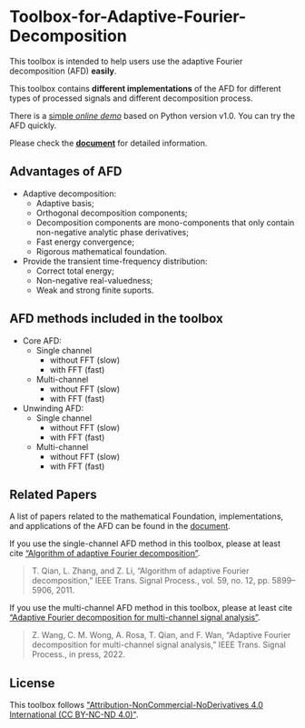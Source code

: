 # Toolbox-for-Adaptive-Fourier-Decomposition

This toolbox is intended to help users use the adaptive Fourier decomposition (AFD) **easily**. 

This toolbox contains **different implementations** of the AFD for different types of processed signals and different decomposition process.

There is a [simple *online demo*](http://zewang.site/AFD) based on Python version v1.0. You can try the AFD quickly.

Please check the [**document**](https://toolbox-for-adaptive-fourier-decomposition.readthedocs.io/) for detailed information. 

## Advantages of AFD

+ Adaptive decomposition:
  + Adaptive basis;
  + Orthogonal decomposition components;
  + Decomposition components are  mono-components that only contain non-negative analytic phase derivatives;
  + Fast energy convergence;
  + Rigorous mathematical foundation.
+ Provide the transient time-frequency distribution:
  + Correct total energy;
  + Non-negative real-valuedness;
  + Weak and strong finite suports.

## AFD methods included in the toolbox

+ Core AFD:
  + Single channel
    + without FFT (slow)
    + with FFT (fast)
  + Multi-channel
    + without FFT (slow)
    + with FFT (fast)
+ Unwinding AFD:
  + Single channel 
    + without FFT (slow)
    + with FFT (fast)
  + Multi-channel
    + without FFT (slow)
    + with FFT (fast)

## Related Papers

A list of papers related to the mathematical Foundation, implementations, and applications of the AFD can be found in the [document](https://toolbox-for-adaptive-fourier-decomposition.readthedocs.io/en/latest/IntroAFD.html).

If you use the single-channel AFD method in this toolbox, please at least cite [“Algorithm of adaptive Fourier decomposition”](http://ieeexplore.ieee.org/document/6021385/).

> T. Qian, L. Zhang, and Z. Li, “Algorithm of adaptive Fourier decomposition,” IEEE Trans. Signal Process., vol. 59, no. 12, pp. 5899–5906, 2011.

If you use the multi-channel AFD method in this toolbox, please at least cite [“Adaptive Fourier decomposition for multi-channel signal analysis”](https://doi.org/10.1109/TSP.2022.3143723).

> Z. Wang, C. M. Wong, A. Rosa, T. Qian, and F. Wan, “Adaptive Fourier decomposition for multi-channel signal analysis,” IEEE Trans. Signal Process., in press, 2022.


## License

This toolbox follows ["Attribution-NonCommercial-NoDerivatives 4.0 International (CC BY-NC-ND 4.0)"](https://creativecommons.org/licenses/by-nc-nd/4.0/deed.en).

